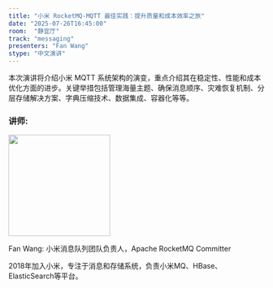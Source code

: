 ```yaml
---
title: "小米 RocketMQ-MQTT 最佳实践：提升质量和成本效率之旅"
date: "2025-07-26T16:45:00"
room:  "静宜厅"
track: "messaging"
presenters: "Fan Wang"
stype: "中文演讲"
---
```


本次演讲将介绍小米 MQTT 系统架构的演变，重点介绍其在稳定性、性能和成本优化方面的进步。关键举措包括管理海量主题、确保消息顺序、灾难恢复机制、分层存储解决方案、字典压缩技术、数据集成、容器化等等。

### 讲师:

<img src="https://sessionize.com/image/cae3-400o400o1-GXWj5X6MXUxLT5kfwqCJqB.jpg" width="200" /><br/>

Fan Wang: 小米消息队列团队负责人，Apache RocketMQ Committer

2018年加入小米，专注于消息和存储系统，负责小米MQ、HBase、ElasticSearch等平台。